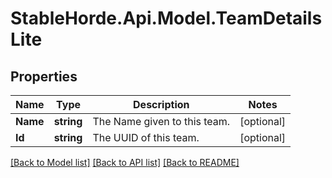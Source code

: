 # StableHorde.Api.Model.TeamDetailsLite

## Properties

Name | Type | Description | Notes
------------ | ------------- | ------------- | -------------
**Name** | **string** | The Name given to this team. | [optional] 
**Id** | **string** | The UUID of this team. | [optional] 

[[Back to Model list]](../README.md#documentation-for-models) [[Back to API list]](../README.md#documentation-for-api-endpoints) [[Back to README]](../README.md)

